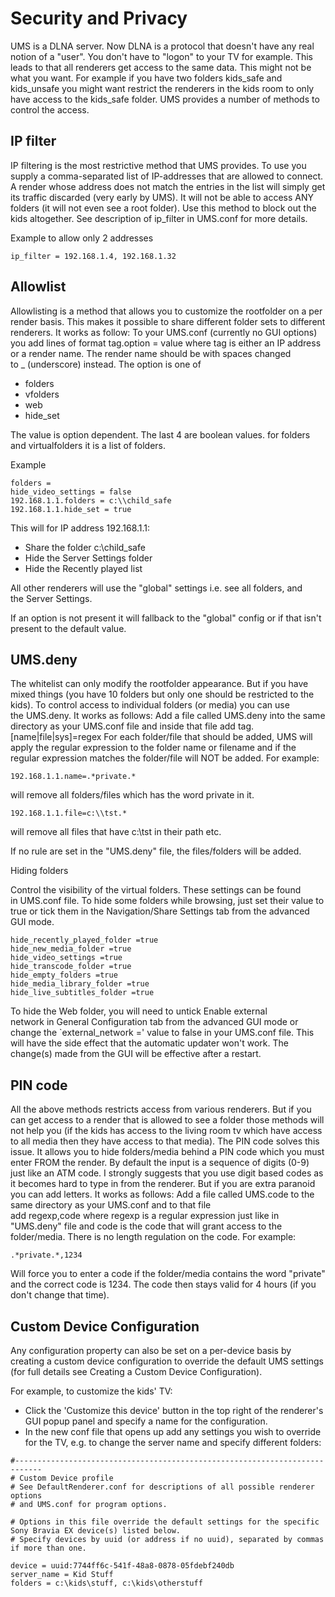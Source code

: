 # Security and Privacy

UMS is a DLNA server. Now DLNA is a protocol that doesn't have any real notion of a "user". You don't have to "logon" to your TV for example. This leads to that all renderers get access to the same data. This might not be what you want. For example if you have two folders kids_safe and kids_unsafe you might want restrict the renderers in the kids room to only have access to the kids_safe folder. UMS provides a number of methods to control the access. 

## IP filter

IP filtering is the most restrictive method that UMS provides. To use you supply a comma-separated list of IP-addresses that are allowed to connect. A render whose address does not match the entries in the list will simply get its traffic discarded (very early by UMS). It will not be able to access ANY folders (it will not even see a root folder). Use this method to block out the kids altogether. See description of ip_filter in UMS.conf for more details.

Example to allow only 2 addresses

```
ip_filter = 192.168.1.4, 192.168.1.32
```

## Allowlist

Allowlisting is a method that allows you to customize the rootfolder on a per render basis. This makes it possible to share different folder sets to different renderers. It works as follow: To your UMS.conf (currently no GUI options) you add lines of format tag.option = value where tag is either an IP address or a render name. The render name should be with spaces changed to _ (underscore) instead. The option is one of

- folders
- vfolders
- web
- hide_set

The value is option dependent. The last 4 are boolean values. for folders and virtualfolders it is a list of folders.

Example

```
folders = 
hide_video_settings = false
192.168.1.1.folders = c:\\child_safe
192.168.1.1.hide_set = true
```

This will for IP address 192.168.1.1:

- Share the folder c:\child_safe
- Hide the Server Settings folder
- Hide the Recently played list

All other renderers will use the "global" settings i.e. see all folders, and the Server Settings.

If an option is not present it will fallback to the "global" config or if that isn't present to the default value.

## UMS.deny

The whitelist can only modify the rootfolder appearance. But if you have mixed things (you have 10 folders but only one should be restricted to the kids). To control access to individual folders (or media) you can use the UMS.deny. It works as follows:
Add a file called UMS.deny into the same directory as your UMS.conf file and inside that file add tag.[name|file|sys]=regex
For each folder/file that should be added, UMS will apply the regular expression to the folder name or filename and if the regular expression matches the folder/file will NOT be added.
For example:
```
192.168.1.1.name=.*private.*
```

will remove all folders/files which has the word private in it.
```
192.168.1.1.file=c:\\tst.*
```

will remove all files that have c:\tst in their path etc.

If no rule are set in the "UMS.deny" file, the files/folders will be added.

Hiding folders

Control the visibility of the virtual folders. These settings can be found in UMS.conf file.
To hide some folders while browsing, just set their value to true or tick them in the Navigation/Share Settings tab from the advanced GUI mode.

```
hide_recently_played_folder =true
hide_new_media_folder =true
hide_video_settings =true
hide_transcode_folder =true
hide_empty_folders =true
hide_media_library_folder =true
hide_live_subtitles_folder =true
```

To hide the Web folder, you will need to untick Enable external network in General Configuration tab from the advanced GUI mode or change the `external_network =' value to false in your UMS.conf file.
This will have the side effect that the automatic updater won't work.
The change(s) made from the GUI will be effective after a restart.

## PIN code

All the above methods restricts access from various renderers. But if you can get access to a render that is allowed to see a folder those methods will not help you (if the kids has access to the living room tv which have access to all media then they have access to that media). The PIN code solves this issue. It allows you to hide folders/media behind a PIN code which you must enter FROM the render. By default the input is a sequence of digits (0-9) just like an ATM code. I strongly suggests that you use digit based codes as it becomes hard to type in from the renderer. But if you are extra paranoid you can add letters. It works as follows:
Add a file called UMS.code to the same directory as your UMS.conf and to that file add regexp,code where regexp is a regular expression just like in "UMS.deny" file and code is the code that will grant access to the folder/media. There is no length regulation on the code.
For example:
```
.*private.*,1234
```

Will force you to enter a code if the folder/media contains the word "private" and the correct code is 1234. The code then stays valid for 4 hours (if you don't change that time).

## Custom Device Configuration

Any configuration property can also be set on a per-device basis by creating a custom device configuration to override the default UMS settings (for full details see Creating a Custom Device Configuration).

For example, to customize the kids' TV:
- Click the 'Customize this device' button in the top right of the renderer's GUI popup panel and specify a name for the configuration.
- In the new conf file that opens up add any settings you wish to override for the TV, e.g. to change the server name and specify different folders:
```
#----------------------------------------------------------------------------
# Custom Device profile
# See DefaultRenderer.conf for descriptions of all possible renderer options
# and UMS.conf for program options.

# Options in this file override the default settings for the specific Sony Bravia EX device(s) listed below.
# Specify devices by uuid (or address if no uuid), separated by commas if more than one.

device = uuid:7744ff6c-541f-48a8-0878-05fdebf240db
server_name = Kid Stuff
folders = c:\kids\stuff, c:\kids\otherstuff
```
